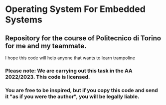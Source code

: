# Operating System For Embedded Systems
## Repository for the course of Politecnico di Torino for me and my teammate.

I hope this code will help anyone that wants to learn trampoline

### Please note: We are carrying out this task in the AA 2022/2023. This code is licensed.
### You are free to be inspired, but if you copy this code and send it "as if you were the author", you will be legally liable.
